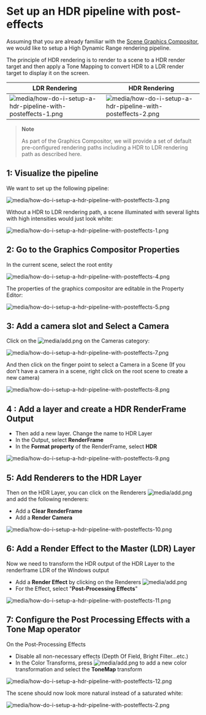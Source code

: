 # Set up an HDR pipeline with post-effects

Assuming that you are already familiar with the  [Scene Graphics Compositor](../graphics-compositor/index.md), we would like to setup a High Dynamic Range rendering pipeline.

The principle of HDR rendering is to render to a scene to a HDR render target and then apply a Tone Mapping to convert HDR to a LDR render target to display it on the screen.

| LDR Rendering                                                                                                                | HDR Rendering                                                                                                                |
| ---------------------------------------------------------------------------------------------------------------------------- | ---------------------------------------------------------------------------------------------------------------------------- |
| ![media/how-do-i-setup-a-hdr-pipeline-with-posteffects-1.png](media/how-do-i-setup-a-hdr-pipeline-with-posteffects-1.png)  | ![media/how-do-i-setup-a-hdr-pipeline-with-posteffects-2.png](media/how-do-i-setup-a-hdr-pipeline-with-posteffects-2.png)  |


> **Note**
> 
> As part of the Graphics Compositor, we will provide a set of default pre-configured rendering paths including a HDR to LDR rendering path as described here.    

## 1: Visualize the pipeline

We want to set up the following pipeline:

![media/how-do-i-setup-a-hdr-pipeline-with-posteffects-3.png](media/how-do-i-setup-a-hdr-pipeline-with-posteffects-3.png) 

Without a HDR to LDR rendering path, a scene illuminated with several lights with high intensities would just look white:

![media/how-do-i-setup-a-hdr-pipeline-with-posteffects-1.png](media/how-do-i-setup-a-hdr-pipeline-with-posteffects-1.png) 

## 2: Go to the Graphics Compositor Properties

In the current scene, select the root entity

![media/how-do-i-setup-a-hdr-pipeline-with-posteffects-4.png](media/how-do-i-setup-a-hdr-pipeline-with-posteffects-4.png) 

The properties of the graphics compositor are editable in the Property Editor:

![media/how-do-i-setup-a-hdr-pipeline-with-posteffects-5.png](media/how-do-i-setup-a-hdr-pipeline-with-posteffects-5.png) 

## 3: Add a camera slot and Select a Camera

Click on the ![media/add.png](media/add.png)  on the Cameras category:

![media/how-do-i-setup-a-hdr-pipeline-with-posteffects-7.png](media/how-do-i-setup-a-hdr-pipeline-with-posteffects-7.png) 

And then click on the finger point to select a Camera in a Scene (If you don't have a camera in a scene, right click on the root scene to create a new camera)

![media/how-do-i-setup-a-hdr-pipeline-with-posteffects-8.png](media/how-do-i-setup-a-hdr-pipeline-with-posteffects-8.png) 

## 4 : Add a layer and create a HDR RenderFrame Output

- Then add a new layer. Change the name to HDR Layer
- In the Output, select **RenderFrame**
- In the **Format property** of the RenderFrame, select **HDR**

![media/how-do-i-setup-a-hdr-pipeline-with-posteffects-9.png](media/how-do-i-setup-a-hdr-pipeline-with-posteffects-9.png) 

## 5: Add Renderers to the HDR Layer

Then on the HDR Layer, you can click on the Renderers ![media/add.png](media/add.png)  and add the following renderers:

- Add a **Clear RenderFrame**
- Add a **Render Camera**

![media/how-do-i-setup-a-hdr-pipeline-with-posteffects-10.png](media/how-do-i-setup-a-hdr-pipeline-with-posteffects-10.png) 

## 6: Add a Render Effect to the Master (LDR) Layer

Now we need to transform the HDR output of the HDR Layer to the renderframe LDR of the Windows output

- Add a **Render Effect** by clicking on the Renderers ![media/add.png](media/add.png)
- For the Effect, select "**Post-Processing Effects**"

![media/how-do-i-setup-a-hdr-pipeline-with-posteffects-11.png](media/how-do-i-setup-a-hdr-pipeline-with-posteffects-11.png) 

## 7: Configure the Post Processing Effects with a Tone Map operator

On the Post-Processing Effects

- Disable all non-necessary effects (Depth Of Field, Bright Filter...etc.)
- In the Color Transforms, press ![media/add.png](media/add.png)  to add a new color transformation and select the **ToneMap** transform

![media/how-do-i-setup-a-hdr-pipeline-with-posteffects-12.png](media/how-do-i-setup-a-hdr-pipeline-with-posteffects-12.png) 

The scene should now look more natural instead of a saturated white:

![media/how-do-i-setup-a-hdr-pipeline-with-posteffects-2.png](media/how-do-i-setup-a-hdr-pipeline-with-posteffects-2.png)